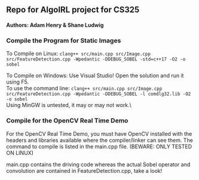 ## Repo for AlgoIRL project for CS325

#### Authors: Adam Henry & Shane Ludwig

### Compile the Program for Static Images
To Compile on Linux: `clang++ src/main.cpp src/Image.cpp src/FeatureDetection.cpp -Wpedantic -DDEBUG_SOBEL -std=c++17 -O2 -o sobel`

To Compile on Windows: Use Visual Studio! Open the solution and run it using F5.\
To use the command line: `clang++ src/main.cpp src/Image.cpp src/FeatureDetection.cpp -Wpedantic -DDEBUG_SOBEL -l comdlg32.lib -O2 -o sobel`\
Using MinGW is untested, it may or may not work.\

### Compile for the OpenCV Real Time Demo
For the OpenCV Real Time Demo, you must have OpenCV installed with the headers and libraries available where the compiler/linker can see them. The command to compile is listed in the main.cpp file. (BEWARE: ONLY TESTED ON LINUX)

main.cpp contains the driving code whereas the actual Sobel operator and convolution are contained in FeatureDetection.cpp, take a look!
